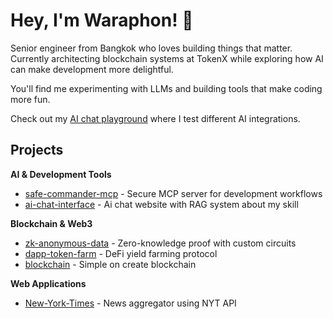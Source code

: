 # Hey, I'm Waraphon! 👋

Senior engineer from Bangkok who loves building things that matter. Currently architecting blockchain systems at TokenX while exploring how AI can make development more delightful.

You'll find me experimenting with LLMs and building tools that make coding more fun.

Check out my [AI chat playground](https://ai-chat.roonnapai.dev) where I test different AI integrations.

## Projects

**AI & Development Tools**
- [safe-commander-mcp](https://github.com/nonameb3/safe-commander-mcp) - Secure MCP server for development workflows
- [ai-chat-interface](https://github.com/nonameb3/ai-interface) - Ai chat website with RAG system about my skill

**Blockchain & Web3**
- [zk-anonymous-data](https://github.com/nonameb3/zk-anonymous-data) - Zero-knowledge proof with custom circuits
- [dapp-token-farm](https://github.com/nonameb3/dapp-token-farm) - DeFi yield farming protocol  
- [blockchain](https://github.com/nonameb3/s_blockchain) - Simple on create blockchain

**Web Applications**
- [New-York-Times](https://github.com/nonameb3/New-York-Times) - News aggregator using NYT API
